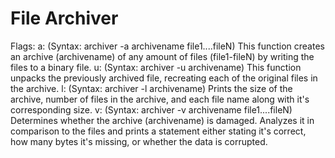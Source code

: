 # File Archiver

Flags:
a: (Syntax: archiver -a archivename file1....fileN) This function creates an archive (archivename) of any amount of files (file1-fileN) by writing the files to a binary file. 
u: (Syntax: archiver -u archivename) This function unpacks the previously archived file, recreating each of the original files in the archive. 
l: (Syntax: archiver -l archivename) Prints the size of the archive, number of files in the archive, and each file name along with it's corresponding size. 
v: (Syntax: archiver -v archivename file1....fileN) Determines whether the archive (archivename) is damaged. Analyzes it in comparison to the files and prints a statement either stating it's correct, how many bytes it's missing, or whether the data is corrupted. 
